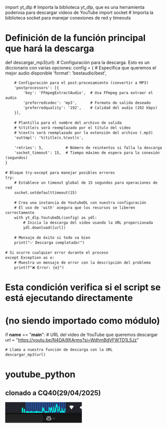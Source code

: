 import yt_dlp  # Importa la biblioteca yt_dlp, que es una herramienta poderosa para descargar videos de YouTube
import socket  # Importa la biblioteca socket para manejar conexiones de red y timeouts

# Definición de la función principal que hará la descarga
def descargar_mp3(url):
    # Configuración para la descarga. Esto es un diccionario con varias opciones:
    config = {
        # Especifica que queremos el mejor audio disponible
        'format': 'bestaudio/best',
        
        # Configuración para el post-procesamiento (convertir a MP3)
        'postprocessors': [{
            'key': 'FFmpegExtractAudio',  # Usa FFmpeg para extraer el audio
            'preferredcodec': 'mp3',      # Formato de salida deseado
            'preferredquality': '192',    # Calidad del audio (192 kbps)
        }],
        
        # Plantilla para el nombre del archivo de salida
        # %(title)s será reemplazado por el título del video
        # %(ext)s será reemplazado por la extensión del archivo (.mp3)
        'outtmpl': '%(title)s.%(ext)s',
        
        'retries': 5,          # Número de reintentos si falla la descarga
        'socket_timeout': 15,  # Tiempo máximo de espera para la conexión (segundos)
    }

    # Bloque try-except para manejar posibles errores
    try:
        # Establece un timeout global de 15 segundos para operaciones de red
        socket.setdefaulttimeout(15)
        
        # Crea una instancia de YoutubeDL con nuestra configuración
        # El uso de 'with' asegura que los recursos se liberen correctamente
        with yt_dlp.YoutubeDL(config) as ydl:
            # Inicia la descarga del video usando la URL proporcionada
            ydl.download([url])
        
        # Mensaje de éxito si todo va bien
        print("✅ Descarga completada!")
    
    # Si ocurre cualquier error durante el proceso
    except Exception as e:
        # Muestra un mensaje de error con la descripción del problema
        print(f"❌ Error: {e}")

# Esta condición verifica si el script se está ejecutando directamente
# (no siendo importado como módulo)
if __name__ == "__main__":
    # URL del video de YouTube que queremos descargar
    url = "https://youtu.be/N4DAi9XArms?si=WdhmBdVFWTD1L5Jz"
    
    # Llama a nuestra función de descarga con la URL
    descargar_mp3(url)
# youtube_python
## clonado a CQ40(29/04/2025)
![cpu visor](assets/CQ-40-cpu.png)